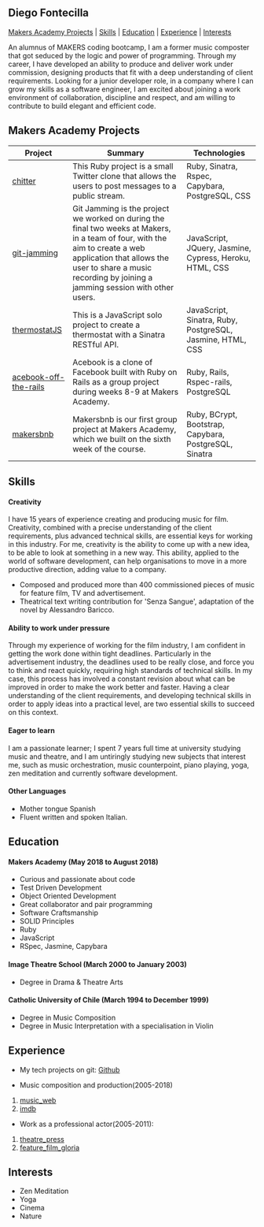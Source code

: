 ## Diego Fontecilla
[Makers Academy Projects](#makers_projects) | [Skills](#skills) | [Education](#education) | [Experience](#experience) | [Interests](#interests)

An alumnus of MAKERS coding bootcamp, I am a former music composter that got seduced by the logic and power of programming. Through my career, I have developed an ability to produce and deliver work under commission, designing products that fit with a deep understanding of client requirements. Looking for a junior developer role, in a company where I can grow my skills as a software engineer, I am excited about joining a work environment of collaboration, discipline and respect, and am willing to contribute to build elegant and efficient code.

## <a name="makers_projects">Makers Academy Projects</a>
| Project | Summary | Technologies |
|----------|----------|----------|
| [chitter](https://github.com/diegofontecilla/chitter-challenge-2) | This Ruby project is a small Twitter clone that allows the users to post messages to a public stream. | Ruby, Sinatra, Rspec, Capybara, PostgreSQL, CSS|
| [git-jamming](https://github.com/diegofontecilla/git-jamming) | Git Jamming is the project we worked on during the final two weeks at Makers, in a team of four, with the aim to create a web application that allows the user to share a music recording by joining a jamming session with other users. | JavaScript, JQuery, Jasmine, Cypress, Heroku, HTML, CSS |
| [thermostatJS](https://github.com/diegofontecilla/thermostatJS) | This is a JavaScript solo project to create a thermostat with a Sinatra RESTful API. | JavaScript, Sinatra, Ruby, PostgreSQL, Jasmine, HTML, CSS|
| [acebook-off-the-rails](https://github.com/diegofontecilla/acebook-off-the-rails) | Acebook is a clone of Facebook built with Ruby on Rails as a group project during weeks 8-9 at Makers Academy. | Ruby, Rails, Rspec-rails, PostgreSQL |
| [makersbnb](https://github.com/diegofontecilla/makersbnb) | Makersbnb is our first group project at Makers Academy, which we built on the sixth week of the course. | Ruby, BCrypt, Bootstrap, Capybara, PostgreSQL, Sinatra |

## Skills

#### Creativity
I have 15 years of experience creating and producing music for film. Creativity, combined with a precise understanding of the client requirements, plus advanced technical skills, are essential keys for working in this industry. For me, creativity is the ability to come up with a new idea, to be able to look at something in a new way. This ability, applied to the world of software development, can help organisations to move in a more productive direction, adding value to a company.

 - Composed and produced more than 400 commissioned pieces of music for feature film, TV and advertisement.
 - Theatrical text writing contribution for 'Senza Sangue', adaptation of the novel by Alessandro Baricco.   

#### Ability to work under pressure
Through my experience of working for the film industry, I am confident in getting the work done within tight deadlines. Particularly in the advertisement industry, the deadlines used to be really close, and force you to think and react quickly, requiring high standards of technical skills. In my case, this process has involved a constant revision about what can be improved in order to make the work better and faster. Having a clear understanding of the client requirements, and developing technical skills in order to apply ideas into a practical level, are two essential skills to succeed on this context.

#### Eager to learn
I am a passionate learner; I spent 7 years full time at university studying music and theatre, and I am untiringly studying new subjects that interest me, such as music orchestration, music counterpoint, piano playing, yoga, zen meditation and currently software development.

#### Other Languages
- Mother tongue Spanish
- Fluent written and spoken Italian.

## Education

#### Makers Academy (May 2018 to August 2018)

- Curious and passionate about code
- Test Driven Development
- Object Oriented Development
- Great collaborator and pair programming
- Software Craftsmanship
- SOLID Principles
- Ruby
- JavaScript
- RSpec, Jasmine, Capybara

#### Image Theatre School (March 2000 to January 2003)
- Degree in Drama & Theatre Arts
#### Catholic University of Chile (March 1994 to December 1999)
- Degree in Music Composition
- Degree in Music Interpretation with a specialisation in Violin

## Experience

- My tech projects on git:
[Github](https://github.com/diegofontecilla?tab=repositories)

- Music composition and production(2005-2018)
1. [music_web](http://diegofontecilla.com/)
1. [imdb](https://www.imdb.com/name/nm2020909/?ref_=fn_al_nm_1)

- Work as a professional actor(2005-2011):
1. [theatre_press](https://www.nytimes.com/2007/07/12/theater/reviews/12geme.html)
1. [feature_film_gloria](https://www.imdb.com/title/tt2425486/?ref_=nm_knf_i2)

## Interests
- Zen Meditation
- Yoga
- Cinema
- Nature

